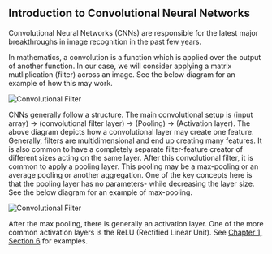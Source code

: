 ## Introduction to Convolutional Neural Networks

Convolutional Neural Networks (CNNs) are responsible for the latest major breakthroughs in image recognition in the past few years.

In mathematics, a convolution is a function which is applied over the output of another function.  In our case, we will consider applying a matrix mutliplication (filter) across an image. See the below diagram for an example of how this may work.

![Convolutional Filter](https://github.com/nfmcclure/tensorflow_cookbook/blob/master/08_Convolutional_Neural_Networks/images/01_intro_cnn.png)

CNNs generally follow a structure.  The main convolutional setup is (input array) -> (convolutional filter layer) -> (Pooling) -> (Activation layer).  The above diagram depicts how a convolutional layer may create one feature.  Generally, filters are multidimensional and end up creating many features.  It is also common to have a completely separate filter-feature creator of different sizes acting on the same layer.  After this convolutional filter, it is common to apply a pooling layer.  This pooling may be a max-pooling or an average pooling or another aggregation.  One of the key concepts here is that the pooling layer has no parameters- while decreasing the layer size.  See the below diagram for an example of max-pooling.

![Convolutional Filter](https://github.com/nfmcclure/tensorflow_cookbook/blob/master/08_Convolutional_Neural_Networks/images/01_intro_cnn2.png)

After the max pooling, there is generally an activation layer.  One of the more common activation layers is the ReLU (Rectified Linear Unit).  See [Chapter 1, Section 6](https://github.com/nfmcclure/tensorflow_cookbook/tree/master/01_Introduction/06_Implementing_Activation_Functions) for examples.

